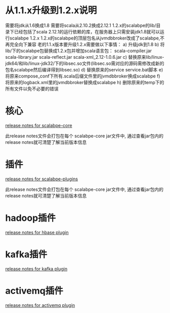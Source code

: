 
# 从1.1.x升级到1.2.x说明

需要将jdk从1.6换成1.8
需要将scala从2.10.2换成2.12.1
1.2.x的scalabpe的lib/目录下已经包括了scala 2.12.1的运行依赖的库，在服务器上只需安装jdk1.8就可以运行scalabpe 1.2.x
1.2.x的scalabpe的顶层包名从jvmdbbroker改成了scalabpe,不再完全向下兼容
老的1.1.x版本要升级1.2.x需要做以下事情：
    a) 升级jdk到1.8
    b) 将lib/下的scalabpe包替换成1.2.x包并增加scala语言包：
            scala-compiler.jar
            scala-library.jar
            scala-reflect.jar
            scala-xml_2.12-1.0.6.jar
    c) 替换原来lib/linux-jdk64/和lib/linux-jdk32/下的libsec.so文件(libsec.so需对应的源码需修改成新的包名scalabpe然后编译得到libsec.so)
    d) 替换原来的service service.bat脚本
    e) 将原来compose_conf下所有.scala后缀文件里的jvmdbbroker换成scalabpe
    f) 将原来的logback.xml里的jvmdbbroker替换成scalabpe
    h) 删除原来的temp下的所有文件以免不必要的错误

# 核心

[release notes for scalabpe-core](../src/release_notes.txt)

此release notes文件会打包在每个 scalabpe-core jar文件中, 通过查看jar包内的release notes就可清楚了解当前版本信息

# 插件

[release notes for scalabpe-plugins](../src/plugin/release_notes.txt)

此release notes文件会打包在每个 scalabpe-core jar文件中, 通过查看jar包内的release notes就可清楚了解当前版本信息

# hadoop插件

[release notes for hbase plugin](../third_party/hadoop/src/release_notes.txt)

# kafka插件

[release notes for kafka plugin](../third_party/kafka/src/release_notes.txt)

# activemq插件

[release notes for activemq plugin](../third_party/activemq/src/release_notes.txt)

